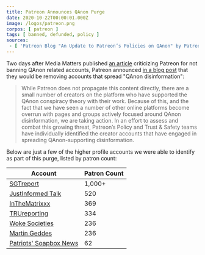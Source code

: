 ```yaml
---
title: Patreon Announces QAnon Purge
date: 2020-10-22T00:00:01.000Z
image: /logos/patreon.png
corpos: [ patreon ]
tags: [ banned, defunded, policy ]
sources:
 - [ 'Patreon Blog "An Update to Patreon’s Policies on QAnon" by Patreon Team (22 Oct 2020)', 'archive.is/LAzfQ' ]
---
```


Two days after Media Matters published [an article](https://archive.is/fSkGj)
criticizing Patreon for not banning QAnon related accounts,
Patreon announced [in a blog
post](https://archive.is/LAzfQ#selection-365.0-365.571) that they would be
removing accounts that spread "QAnon disinformation":

> While Patreon does not propagate this content directly, there are a small
> number of creators on the platform who have supported the QAnon conspiracy
> theory with their work. Because of this, and the fact that we have seen a
> number of other online platforms become overrun with pages and groups
> actively focused around QAnon disinformation, we are taking action. In an
> effort to assess and combat this growing threat, Patreon’s Policy and Trust &
> Safety teams have individually identified the creator accounts that have
> engaged in spreading QAnon-supporting disinformation.

Below are just a few of the higher profile accounts we were able to identify as
part of this purge, listed by patron count:

| Account | Patron Count |
|---|---|
| [SGTreport](/e/patreon-bans-sgtreport/) | 1,000+ |
| [JustInformed Talk](/e/patreon-bans-justinformed-talk/) | 520 |
| [InTheMatrixxx](/e/patreon-bans-inthematrixxx/) | 369 |
| [TRUreporting](/e/patreon-bans-trureporting/) | 334 |
| [Woke Societies](/e/patreon-bans-woke-societies/) | 236 |
| [Martin Geddes](/e/patreon-bans-martin-geddes/) | 236 |
| [Patriots' Soapbox News](/e/patreon-bans-patriots-soapbox/) | 62 |
